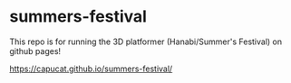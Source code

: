# summers-festival

This repo is for running the 3D platformer (Hanabi/Summer's Festival) on github pages!

https://capucat.github.io/summers-festival/
